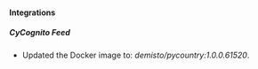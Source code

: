 #### Integrations
##### CyCognito Feed
- Updated the Docker image to: *demisto/pycountry:1.0.0.61520*.
